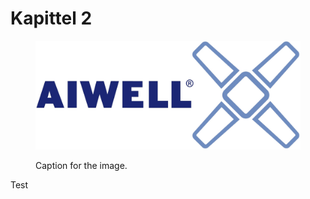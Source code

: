 # Kapittel 2

<figure>

  ![The Aiwell Logo](images/logo.jpg)
  <figcaption>Caption for the image.</figcaption>
</figure>
<p>Test</p>
